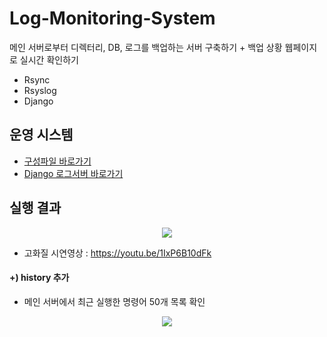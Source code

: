 # Log-Monitoring-System

메인 서버로부터 디렉터리, DB, 로그를 백업하는 서버 구축하기 + 백업 상황 웹페이지로 실시간 확인하기

+ Rsync
+ Rsyslog
+ Django

## 운영 시스템

+ [구성파일 바로가기](http://www.gleaming.kr/project/2023stManual.html)
+ [Django 로그서버 바로가기](http://jeonjucom.kr:8093)


## 실행 결과

<p align="center"><img src="https://user-images.githubusercontent.com/76648555/219581539-5a6d1e9b-962b-4034-8f04-739ab3135b13.gif"></p>

+ 고화질 시연영상 : https://youtu.be/1IxP6B10dFk


#### +) history 추가

+ 메인 서버에서 최근 실행한 명령어 50개 목록 확인

<p align="center"><img src="https://user-images.githubusercontent.com/76648555/223048418-17126c13-e9b2-452c-8b1f-cc59de43ce9f.gif"></p>
